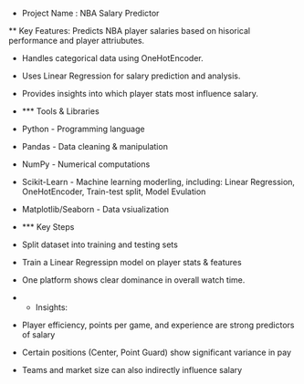 * Project Name : NBA Salary Predictor

** Key Features: Predicts NBA player salaries based on hisorical performance and player attriubutes.
- Handles categorical data using OneHotEncoder.
- Uses Linear Regression for salary prediction and analysis.
- Provides insights into which player stats most influence salary.

- *** Tools & Libraries
- Python - Programming language
- Pandas - Data cleaning & manipulation
- NumPy - Numerical computations
- Scikit-Learn - Machine learning moderling, including: Linear Regression, OneHotEncoder, Train-test split, Model Evulation
- Matplotlib/Seaborn - Data vsiualization

- *** Key Steps
- Split dataset into training and testing sets
- Train a Linear Regressipn model on player stats & features
- One platform shows clear dominance in overall watch time.

- * Insights:
- Player efficiency, points per game, and experience are strong predictors of salary
- Certain positions (Center, Point Guard) show significant variance in pay
- Teams and market size can also indirectly influence salary
